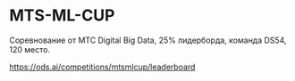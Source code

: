# MTS-ML-CUP
Соревнование от МТС Digital Big Data, 25% лидерборда, команда DS54, 120 место.

https://ods.ai/competitions/mtsmlcup/leaderboard
